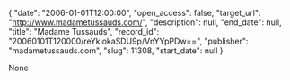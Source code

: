 {
  "date": "2006-01-01T12:00:00", 
  "open_access": false, 
  "target_url": "http://www.madametussauds.com/", 
  "description": null, 
  "end_date": null, 
  "title": "Madame Tussauds", 
  "record_id": "20060101T120000/reYkiokaSDU9p/VnYYpPDw==", 
  "publisher": "madametussauds.com", 
  "slug": 11308, 
  "start_date": null
}

None